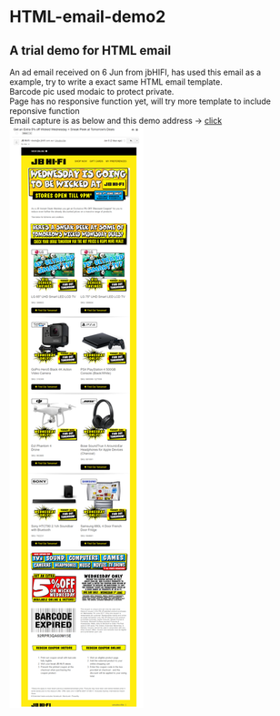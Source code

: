 # HTML-email-demo2
## A trial demo for HTML email 

An ad email received on 6 Jun from jbHIFI, has used this email as a example, try to write a exact same HTML email template.
<br />
Barcode pic used modaic to protect private.
<br />
Page has no responsive function yet, will try more template to include reponsive function
<br />
Email capture is as below and this demo address -> [click](https://emmmag.github.io/HTML-email-demo2/)
![](https://github.com/EmmmaG/readme-pics/blob/master/JBHIFI%20email.png)


